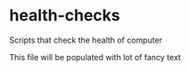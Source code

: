 # health-checks
Scripts that check the health of computer

This file will be populated with lot of fancy text

